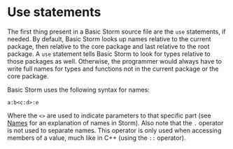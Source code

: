 Use statements
===============

The first thing present in a Basic Storm source file are the `use` statements, if needed. By
default, Basic Storm looks up names relative to the current package, then relative to the core
package and last relative to the root package. A `use` statement tells Basic Storm to look for types
relative to those packages as well. Otherwise, the programmer would always have to write full names
for types and functions not in the current package or the core package.

Basic Storm uses the following syntax for names:

```
a:b<c:d>:e
```

Where the `<>` are used to indicate parameters to that specific part (see
[Names](md://Storm/Names) for an explanation of names in Storm). Also note that the `.`
operator is not used to separate names. This operator is only used when accessing members of a
value, much like in C++ (using the `::` operator).
